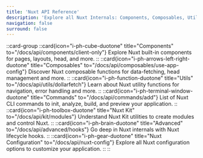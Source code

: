```yaml
---
title: 'Nuxt API Reference'
description: 'Explore all Nuxt Internals: Components, Composables, Utils, Commands and more.'
navigation: false
surround: false
---
```


::card-group
  ::card{icon="i-ph-cube-duotone" title="Components" to="/docs/api/components/client-only"}
  Explore Nuxt built-in components for pages, layouts, head, and more.
  ::
  ::card{icon="i-ph-arrows-left-right-duotone" title="Composables" to="/docs/api/composables/use-app-config"}
  Discover Nuxt composable functions for data-fetching, head management and more.
  ::
  ::card{icon="i-ph-function-duotone" title="Utils" to="/docs/api/utils/dollarfetch"}
  Learn about Nuxt utility functions for navigation, error handling and more.
  ::
  ::card{icon="i-ph-terminal-window-duotone" title="Commands" to="/docs/api/commands/add"}
  List of Nuxt CLI commands to init, analyze, build, and preview your application.
  ::
  ::card{icon="i-ph-toolbox-duotone" title="Nuxt Kit" to="/docs/api/kit/modules"}
  Understand Nuxt Kit utilities to create modules and control Nuxt.
  ::
  ::card{icon="i-ph-brain-duotone" title="Advanced" to="/docs/api/advanced/hooks"}
  Go deep in Nuxt internals with Nuxt lifecycle hooks.
  ::
  ::card{icon="i-ph-gear-duotone" title="Nuxt Configuration" to="/docs/api/nuxt-config"}
  Explore all Nuxt configuration options to customize your application.
  ::
::

